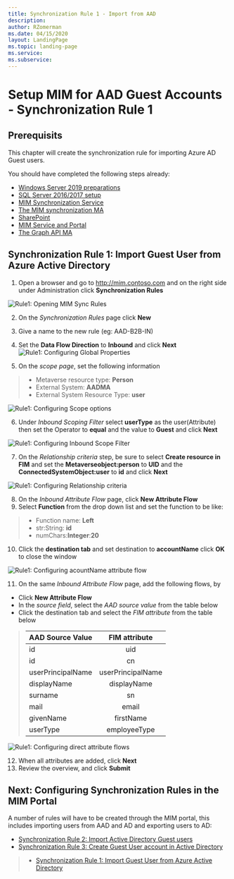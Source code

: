 ```yaml
---
title: Synchronization Rule 1 - Import from AAD
description: 
author: RZomerman
ms.date: 04/15/2020
layout: LandingPage
ms.topic: landing-page
ms.service: 
ms.subservice:
---
```



# Setup MIM for AAD Guest Accounts - Synchronization Rule 1

## Prerequisits
This chapter will create the synchronization rule for importing Azure AD Guest users.

You should have completed the following steps already:

- [Windows Server 2019 preparations](prepare-server-ws-2019.md)
- [SQL Server 2016/2017 setup](install-SQL-server.md)
- [MIM Synchronization Service](install-mim-sync-service.md)
- [The MIM synchronization MA](installing-MimMa.md) 
- [SharePoint](prepare-server-sharepoint.md)
- [MIM Service and Portal](install-mim-service-portal.md)
- [The Graph API MA](installing-AADMA.md)

## Synchronization Rule 1: Import Guest User from Azure Active Directory 
1. Open a browser and go to http://mim.contoso.com and on the right side under Administration click **Synchronization Rules**

![Rule1: Opening MIM Sync Rules](./images/1.Rule1SynchronizationRules.png)

2. On the _Synchronization Rules_ page click **New** 
3. Give a name to the new rule (eg: AAD-B2B-IN) 
4. Set the **Data Flow Direction** to **Inbound** and click **Next**
![Rule1: Configuring Global Properties](./images/2.Rule1CreateSyncRuleGeneral.png)

5. On the _scope page_, set the following information
> - Metaverse resource type: **Person**
> - External System: **AADMA**
> - External System Resource Type: **user**

![Rule1: Configuring Scope options](./images/3.Rule1CreateSyncRuleScope.png)

6. Under _Inbound Scoping Filter_ select **userType** as the user(Attribute) then set the Operator to **equal** and the value to **Guest** and click **Next**

![Rule1: Configuring Inbound Scope Filter](./images/4.Rule1CreateSyncRuleInboundFilter.png)

7. On the _Relationship criteria_ step, be sure to select **Create resource in FIM** and set the **Metaverseobject:person** to **UID** and the **ConnectedSystemObject:user** to **id** and click **Next**

![Rule1: Configuring Relationship criteria](./images/5.Rule1CreateSyncRuleRelationshipCriteria.png)

8. On the _Inbound Attribute Flow_ page, click **New Attribute Flow**
9.	Select **Function** from the drop down list and set the function to be like:
> - Function name: **Left**
> - str:String: **id**
> - numChars:**Integer**:**20**
10.	Click the **destination tab** and set destination to **accountName** click **OK** to close the window

![Rule1: Configuring acountName attribute flow](./images/6.Rule1CreateSyncRuleFlowDefinition.png)
 
11.	On the same _Inbound Attribute Flow_ page, add the following flows, by
- Click **New Attribute Flow**
- In the _source field_, select the _AAD source value_ from the table below
- Click the destination tab and select the _FIM attribute_ from the table below

> | AAD Source Value  |    FIM attribute  |
> |-------------------|:------------------:
> | id                | uid               |
> | id                | cn                |
> | userPrincipalName | userPrincipalName |
> | displayName       | displayName       |
> | surname           | sn                |
> | mail              | email             |
> | givenName         | firstName         |
> | userType          | employeeType      |

![Rule1: Configuring direct attribute flows](./images/7.Rule1CreateSyncRuleInboundAttributeFlow.png)

12.	When all attributes are added, click **Next**
13.	Review the overview, and click **Submit**

## Next: Configuring Synchronization Rules in the MIM Portal 
A number of rules will have to be created through the MIM portal, this includes importing users from AAD and AD and exporting users to AD:
- [Synchronization Rule 2: Import Active Directory Guest users](rule2-import-from-ad.md)
- [Synchronization Rule 3: Create Guest User account in Active Directory](rule3-export-to-ad.md)

> - [Synchronization Rule 1: Import Guest User from Azure Active Directory](rule1-import-from-aad.md)
